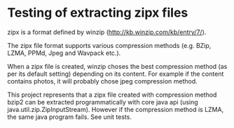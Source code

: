 # Testing of extracting zipx files

zipx is a format defined by winzip (http://kb.winzip.com/kb/entry/7/). 

The zipx file format supports various compression methods (e.g. BZip, LZMA, PPMd, Jpeg and Wavpack etc.).

When a zipx file is created, winzip choses the best compression method (as per its default setting) depending on its content. For example if the content contains photos, it will probably chose jpeg compression method.

This project represents that a zipx file created with compression method bzip2 can be extracted programmatically with core java api (using java.util.zip.ZipInputStream). However if the compression method is LZMA, the same java program fails. See unit tests.